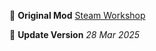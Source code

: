 🔗 **Original Mod**
[Steam Workshop](https://steamcommunity.com/sharedfiles/filedetails/?id=3016346770)

📅 **Update Version**
_28 Mar 2025_
